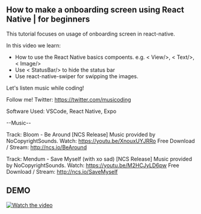 ## How to make a onboarding screen using React Native | for beginners


This tutorial focuses on usage of onboarding screen in react-native.

In this video we learn:
 - How to use the React Native basics compoents. e.g. < View/>, < Text/>, < Image/>
 - Use < StatusBar/> to hide the status bar
 - Use react-native-swiper for swipping the images.


Let's listen music while coding!

Follow me!
Twitter: https://twitter.com/musicoding

Software Used:
VSCode, React Native, Expo

--Music--

Track: Bloom - Be Around [NCS Release]
Music provided by NoCopyrightSounds.
Watch: https://youtu.be/XnouxUYJRRo
Free Download / Stream: http://ncs.io/BeAround

Track: Mendum - Save Myself (with xo sad) [NCS Release]
Music provided by NoCopyrightSounds.
Watch: https://youtu.be/M2HCJyLD6pw
Free Download / Stream: http://ncs.io/SaveMyself

## DEMO
[![Watch the video](https://tva1.sinaimg.cn/large/008eGmZEgy1gnm0dt7y9nj30hs0a0wh2.jpg)](https://youtu.be/ucoqEeqOltM)
![]()